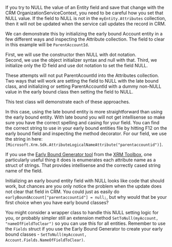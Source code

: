 If you try to NULL the value of an Entity field and save that change with the CRM OrganizationServiceContext, you need to be careful how you set that NULL value.  If the field to NULL is not in the ``myEntity.Attributes`` collection, then it will not be updated when the service call updates the record in CRM.

We can demonstrate this by initializing the early bound Account entity in a few different ways and inspecting the Attribute collection.  The field to clear in this example will be ``ParentAccountId``.

First, we will use the constructor then NULL with dot notation.  
Second, we use the object initializer syntax and null with that.
Third, we initialize only the ID field and use dot notation to set the field NULL.  

These attempts will not put ParentAcountId into the Attributes collection.  Two ways that will work are setting the field to NULL with the late bound class, and initializing or setting ParentAccountId with a dummy non-NULL value in the early bound class then setting the field to NULL.

This test class will demonstrate each of these approaches.

<script src="https://gist.github.com/gfritz/bf68281d1326bcc2afe0.js"></script>

In this case, using the late bound entity is more straightforward than using the early bound entity.  With late bound you will not get intellisense so make sure you have the correct spelling and casing for your field.  You can find the correct string to use in your early bound entities file by hitting F12 on the early bound field and inspecting the method decorator.  For our field, we use the string in here: ``[Microsoft.Xrm.Sdk.AttributeLogicalNameAttribute("parentaccountid")]``.  

If you use the [Early Bound Generator tool](https://github.com/daryllabar/DLaB.Xrm.XrmToolBoxTools/releases) from the [XRM Toolbox](http://www.xrmtoolbox.com/), one particularly useful thing it does is enumerates each attribute name as a struct of strings.  That provides intellisense and the correctly cased string name of the field.

Initializing an early bound entity field with NULL looks like code that should work, but chances are you only notice the problem when the update does not clear that field in CRM.  You could just as easily do ``earlyBoundAccount["parentaccountid"] = null;``, but why would that be your first choice when you have early bound classes?

You might consider a wrapper class to handle this NULL setting logic for you, or probably simpler still an extension method ``SetToNull(myAccount, "nameOfFieldToClear")`` so you can use this for all entities.  Remember to use the ``Fields`` struct if you use the Early Bound Generator to create your early bound classes - ``SetToNull(myAccount, Account.Fields.NameOfFieldToClear)``.
